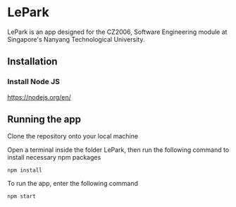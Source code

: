 # LePark

LePark is an app designed for the CZ2006, Software Engineering module at Singapore's Nanyang Technological University.

## Installation

### Install Node JS

https://nodejs.org/en/

## Running the app

Clone the repository onto your local machine

Open a terminal inside the folder LePark, then run the following command to install necessary npm packages

    npm install

To run the app, enter the following command

    npm start